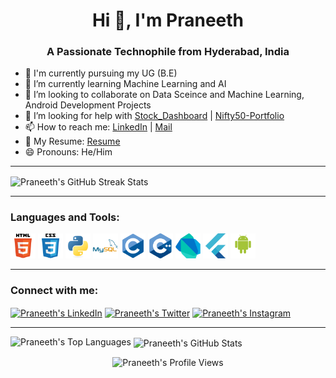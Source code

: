 
<!-- ### Hi there 👋 -->

<!--
**praneeth/praneeth** is a ✨ _special_ ✨ repository because its `README.md` (this file) appears on your GitHub profile.

Here are some ideas to get you started:

- 🔭 I’m currently working on ...
- 🌱 I’m currently learning ...
- 👯 I’m looking to collaborate on ...
- 🤔 I’m looking for help with ...
- 💬 Ask me about ...
- 📫 How to reach me: ...
- 😄 Pronouns: ...
- ⚡ Fun fact: ...
-->
<h1 align="center">Hi 👋, I'm Praneeth</h1>
<h3 align="center">A Passionate Technophile from Hyderabad, India</h3>

- 🔭 I'm currently pursuing my UG (B.E)
- 🌱 I’m currently learning Machine Learning and AI
- 👯 I’m looking to collaborate on Data Sceince and Machine Learning, Android Development Projects
- 🤔 I’m looking for help with [Stock_Dashboard](https://github.com/praneethsattavaram/Stock_Dashboard) | [Nifty50-Portfolio](https://github.com/praneethsattavaram/Nifty50-Portfolio)
- 📫 How to reach me: [LinkedIn](https://www.linkedin.com/in/praneeth-reddy-841641205/) | [Mail](mailto:praneethsattavaram@gmail.com)
- 📝 My Resume: [Resume](https://drive.google.com/file/d/1pwee54NDt3r_oUZFwVHSj9H5U8Hsq9IM/view)
- 😄 Pronouns: He/Him

---

<p><img align="center" src="https://github-readme-streak-stats.herokuapp.com/?user=praneethsattavaram&" alt="Praneeth's GitHub Streak Stats" /></p>

---

<h3 align="left">Languages and Tools:</h3>
<p align="left"> 
  <img src="https://raw.githubusercontent.com/devicons/devicon/master/icons/html5/html5-original-wordmark.svg" alt="HTML5" width="40" height="40"/> 
  <img src="https://raw.githubusercontent.com/devicons/devicon/master/icons/css3/css3-original-wordmark.svg" alt="CSS3" width="40" height="40"/> 
<!--   <img src="https://raw.githubusercontent.com/devicons/devicon/master/icons/javascript/javascript-original.svg" alt="JavaScript" width="40" height="40"/>  -->
<!--   <img src="https://raw.githubusercontent.com/devicons/devicon/master/icons/react/react-original-wordmark.svg" alt="React" width="40" height="40"/>  -->
<!--   <img src="https://raw.githubusercontent.com/devicons/devicon/master/icons/nodejs/nodejs-original-wordmark.svg" alt="Node.js" width="40" height="40"/>  -->
  <img src="https://raw.githubusercontent.com/devicons/devicon/master/icons/python/python-original.svg" alt="Python" width="40" height="40"/> 
<!--   <img src="https://raw.githubusercontent.com/devicons/devicon/master/icons/java/java-original.svg" alt="Java" width="40" height="40"/>  -->
  <img src="https://raw.githubusercontent.com/devicons/devicon/master/icons/mysql/mysql-original-wordmark.svg" alt="MySQL" width="40" height="40"/> 
<!--   <img src="https://raw.githubusercontent.com/devicons/devicon/master/icons/django/django-original.svg" alt="Django" width="40" height="40"/> -->
  <img src="https://raw.githubusercontent.com/devicons/devicon/master/icons/c/c-original.svg" alt="C" width="40" height="40"/>
  <img src="https://raw.githubusercontent.com/devicons/devicon/master/icons/cplusplus/cplusplus-original.svg" alt="C++" width="40" height="40"/>
  <img src="https://raw.githubusercontent.com/devicons/devicon/master/icons/dart/dart-original.svg" alt="Dart" width="40" height="40"/>
  <img src="https://raw.githubusercontent.com/devicons/devicon/master/icons/flutter/flutter-original.svg" alt="Flutter" width="40" height="40"/>
  <img src="https://raw.githubusercontent.com/devicons/devicon/master/icons/android/android-original-wordmark.svg" alt="Android Development" width="40" height="40"/>
<!--   <img src="https://www.vectorlogo.zone/logos/mongodb/mongodb-icon.svg" alt="MongoDB" width="40" height="40"/> 
  <img src="https://raw.githubusercontent.com/devicons/devicon/master/icons/docker/docker-original-wordmark.svg" alt="Docker" width="40" height="40"/>  -->
</p>

---

<h3 align="left">Connect with me:</h3>
<p align="left">
  <a href="https://www.linkedin.com/in/praneeth-reddy-841641205/" target="_blank"><img align="center" src="https://raw.githubusercontent.com/rahuldkjain/github-profile-readme-generator/master/src/images/icons/Social/linked-in-alt.svg" alt="Praneeth's LinkedIn" height="30" width="30" /></a>
  <a href="https://twitter.com/praneeth_dev" target="_blank"><img align="center" src="https://raw.githubusercontent.com/rahuldkjain/github-profile-readme-generator/master/src/images/icons/Social/twitter.svg" alt="Praneeth's Twitter" height="30" width="40" /></a>
  <a href="https://www.instagram.com/praneethsattavaram/" target="_blank">
  <img align="center" src="https://upload.wikimedia.org/wikipedia/commons/a/a5/Instagram_icon.png" alt="Praneeth's Instagram" height="30" width="30" />
</a>

<!--   <a href="mailto:praneethsattavaram@gmail.com" target="_blank"><img align="center" src="https://raw.githubusercontent.com/rahuldkjain/github-profile-readme-generator/master/src/images/icons/Social/email.svg" alt="Praneeth's Email" height="30" width="40" /></a> -->
</p>

---

<p><img align="left" src="https://github-readme-stats.vercel.app/api/top-langs?username=praneethsattavaram&show_icons=true&locale=en&layout=compact" alt="Praneeth's Top Languages" /></p>

<p>&nbsp;<img align="center" src="https://github-readme-stats.vercel.app/api?username=praneethsattavaram&show_icons=true&locale=en" alt="Praneeth's GitHub Stats" /></p>

<p align="center"> <img src="https://komarev.com/ghpvc/?username=praneethsattavaram&label=Profile%20views&color=0e75b6&style=flat" alt="Praneeth's Profile Views" /> </p>
